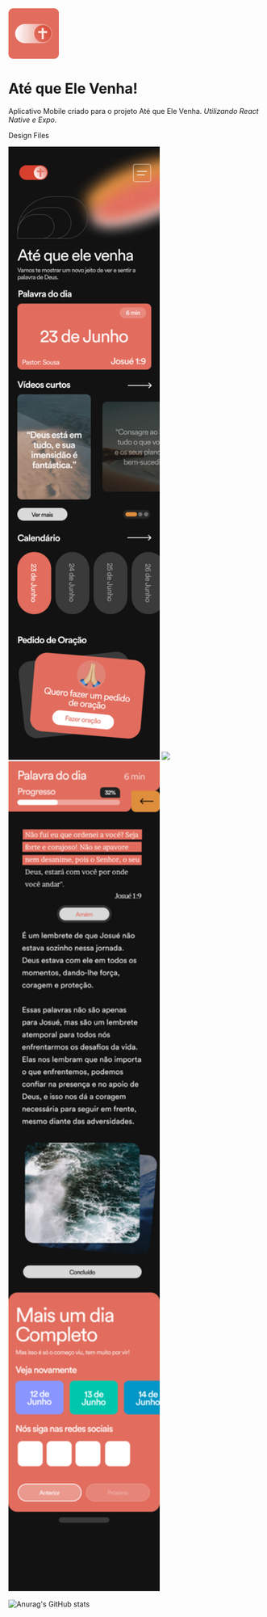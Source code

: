 <img src="https://github.com/JohnnyBoySou/atequeelevenha/blob/master/assets/icon.png" width="100px" height="100px"/>
<h1>Até que Ele Venha!</h1>

Aplicativo Mobile criado para o projeto Até que Ele Venha.
_Utilizando React Native e Expo._

Design Files
<div style="flex-direction: row; justify-content: space-evenly;">
  <img src="https://github.com/JohnnyBoySou/atequeelevenha/blob/master/src/assets/design/home%20page.png" width="300px" height="auto"/>
  <img src="https://github.com/JohnnyBoySou/atequeelevenha/blob/master/src/assets/design/pedido%20de%20ora%C3%A7ao.png" width="300px" height="auto"/>
  <img src="https://github.com/JohnnyBoySou/atequeelevenha/blob/master/src/assets/design/details%20page.png" width="300px" height="auto"/>
</div>

![Anurag's GitHub stats](https://github-readme-stats.vercel.app/api?username=JohnnyBoySou&show_icons=true)
